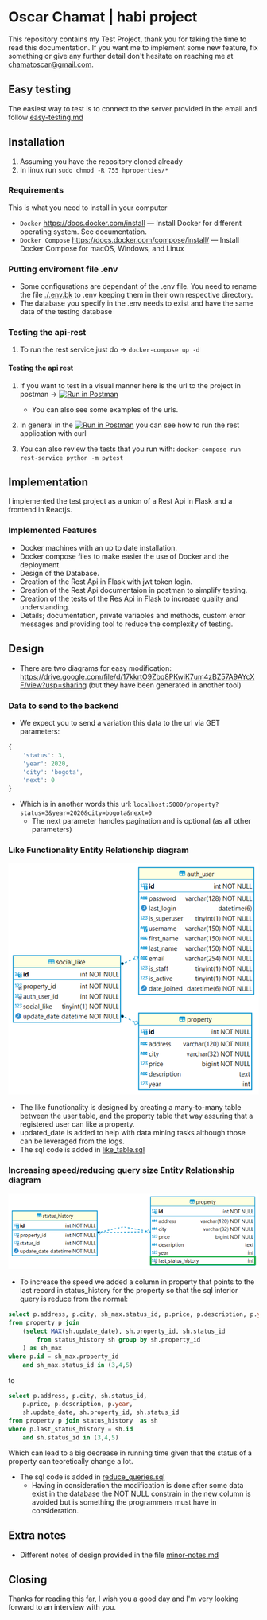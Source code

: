 # Oscar Chamat | habi project

This repository contains my Test Project, thank you for taking the time to read this documentation.
If you want me to implement some new feature, fix something or give any further detail don't hesitate on reaching me at chamatoscar@gmail.com.

## Easy testing

The easiest way to test is to connect to the server provided in the email and follow [easy-testing.md](easy-testing.md)

## Installation
1) Assuming you have the repository cloned already
2) In linux run `sudo chmod -R 755 hproperties/*`

### Requirements
This is what you need to install in your computer

* `Docker` https://docs.docker.com/install
  — Install Docker for different operating system. See documentation.
* `Docker Compose` https://docs.docker.com/compose/install/
  — Install Docker Compose for macOS, Windows, and Linux

### Putting enviroment file .env

* Some configurations are dependant of the .env file. You need to rename the file [./.env.bk](./.env.bk)  to .env keeping them in their own respective directory.
* The database you specify in the .env needs to exist and have the same data of the testing database

### Testing the api-rest
1) To run the rest service just do -> `docker-compose up -d`

#### Testing the api rest

1) If you want to test in a visual manner here is the url to the project in postman -> [![Run in Postman](https://run.pstmn.io/button.svg)](https://app.getpostman.com/run-collection/20133860-18a61172-c285-4bf5-a479-27f30b2b8447?action=collection%2Ffork&collection-url=entityId%3D20133860-18a61172-c285-4bf5-a479-27f30b2b8447%26entityType%3Dcollection%26workspaceId%3Df735ffb6-febe-4ea6-8f6d-7e49d20691b1#?env%5Bhabi_rest%5D=W3sia2V5Ijoic2VydmVyIiwidmFsdWUiOiI0NC4yMDMuMTI3LjE5MiIsImVuYWJsZWQiOnRydWUsInR5cGUiOiJkZWZhdWx0Iiwic2Vzc2lvblZhbHVlIjoiNDQuMjAzLjEyNy4xOTIiLCJzZXNzaW9uSW5kZXgiOjB9XQ==)

    - You can also see some examples of the urls.
2) In general in the [![Run in Postman](https://run.pstmn.io/button.svg)](https://app.getpostman.com/run-collection/20133860-18a61172-c285-4bf5-a479-27f30b2b8447?action=collection%2Ffork&collection-url=entityId%3D20133860-18a61172-c285-4bf5-a479-27f30b2b8447%26entityType%3Dcollection%26workspaceId%3Df735ffb6-febe-4ea6-8f6d-7e49d20691b1#?env%5Bhabi_rest%5D=W3sia2V5Ijoic2VydmVyIiwidmFsdWUiOiI0NC4yMDMuMTI3LjE5MiIsImVuYWJsZWQiOnRydWUsInR5cGUiOiJkZWZhdWx0Iiwic2Vzc2lvblZhbHVlIjoiNDQuMjAzLjEyNy4xOTIiLCJzZXNzaW9uSW5kZXgiOjB9XQ==)
 you can see how to run the rest application with curl

3) You can also review the tests that you run with:
  `docker-compose run rest-service python -m pytest`
   
## Implementation
I implemented the test project as a union of a Rest Api in Flask and a frontend in Reactjs.

### Implemented Features
* Docker machines with an up to date installation.
* Docker compose files to make easier the use of Docker and the deployment.
* Design of the Database.
* Creation of the Rest Api in Flask with jwt token login.
* Creation of the Rest Api documentaion in postman to simplify testing.
* Creation of the tests of the Res Api in Flask to increase quality and understanding.
* Details; documentation, private variables and methods, custom error messages and providing tool to reduce the complexity of testing.

## Design
* There are two diagrams for easy modification: https://drive.google.com/file/d/17kkrtO9Zbq8PKwiK7um4zBZ57A9AYcXF/view?usp=sharing (but they have been generated in another tool)

### Data to send to the backend
* We expect you to send a variation this data to the url via GET parameters:
``` javascript
{
    'status': 3,
    'year': 2020,
    'city': 'bogota',
    'next': 0
}
```
* Which is in another words this url: `localhost:5000/property?status=3&year=2020&city=bogota&next=0`
  - The next parameter handles pagination and is optional (as all other parameters) 
### Like Functionality Entity Relationship diagram
![Social Like ER Diagram](./diagrams/social_like.png)
* The like functionality is designed by creating a many-to-many table between the user table, and the property table that way assuring that a registered user can like a property.
* updated_date is added to help with data mining tasks although those can be leveraged from the logs. 
* The sql code is added in [like_table.sql](./sql/like_table.sql)
  
### Increasing speed/reducing query size Entity Relationship diagram
![Reduce query size](./diagrams/reduce_query_size.png)
* To increase the speed we added a column in property that points to the last record in status_history for the property so that the sql interior query is reduce from the normal:
``` sql
select p.address, p.city, sh_max.status_id, p.price, p.description, p.year
from property p join 
    (select MAX(sh.update_date), sh.property_id, sh.status_id  
        from status_history sh group by sh.property_id 
    ) as sh_max
where p.id = sh_max.property_id 
    and sh_max.status_id in (3,4,5)
```
to
``` sql
select p.address, p.city, sh.status_id, 
    p.price, p.description, p.year,
    sh.update_date, sh.property_id, sh.status_id 
from property p join status_history  as sh
where p.last_status_history = sh.id 
    and sh.status_id in (3,4,5)
```
Which can lead to a big decrease in running time given that the status of a property can teoretically change a lot. 
* The sql code is added in [reduce_queries.sql](./sql/reduce_queries.sql)
  - Having in consideration the modification is done after some data exist in the database the NOT NULL constrain in the new column is avoided but is something the programmers must have in consideration.

## Extra notes
* Different notes of design provided in the file [minor-notes.md](minor-notes.md)

## Closing
Thanks for reading this far, I wish you a good day and I'm very looking forward to an interview with you.